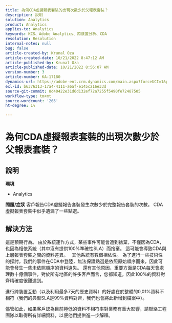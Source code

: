 ```yaml
---
title: 為何CDA虛擬報表套裝的出現次數少於父報表套裝？
description: 說明
solution: Analytics
product: Analytics
applies-to: Analytics
keywords: KCS、Adobe Analytics、跨裝置分析、CDA
resolution: Resolution
internal-notes: null
bug: false
article-created-by: Krunal Oza
article-created-date: 10/21/2022 8:47:12 AM
article-published-by: Krunal Oza
article-published-date: 10/21/2022 8:56:07 AM
version-number: 3
article-number: KA-17180
dynamics-url: https://adobe-ent.crm.dynamics.com/main.aspx?forceUCI=1&pagetype=entityrecord&etn=knowledgearticle&id=e6ec45f4-1c51-ed11-bba2-0022480867fb
exl-id: b6376313-17a4-4111-a6af-e145c216e33d
source-git-commit: 8d40422e31d6d132ef72a7255f5490fe72487505
workflow-type: tm+mt
source-wordcount: '265'
ht-degree: 1%

---
```


# 為何CDA虛擬報表套裝的出現次數少於父報表套裝？

## 說明

<b>環境</b>
- Analytics



<b>問題/症狀</b>
客戶報告CDA虛擬報告套裝發生次數少於完整報告套裝的次數。 CDA虛擬報表套裝中似乎遺漏了一些點選。


## 解決方法


這是預期行為。 由於系統運作方式，某些事件可能會遭到捨棄，不僅因為CDA，也因為相依系統（其中沒有提供100%準確性SLA）而捨棄。 這可能會導致CDA與上層報表套裝之間的資料差異。
 
其他系統有數個相依性。 為了進行一些技術性的探討，我們的事件在CDA中登陸，無法保證點選是依照原始順序而來，因此可能會發生一些未依照順序的資料遺失。 還有其他原因，重要方面是CDA每天會處理數十億個事件，對於所有地區的許多客戶而言，您都知道，因此100%的資料對齊精確度很難達到。

進行跨裝置互動（以及利用最多7天的歷史資料）的好處在於整體的0,01%資料不相符（我們的典型SLA是99%資料對齊，我們也會將此新增到檔案中）。

儘管如此，如果客戶認為目前極低的資料不相符率對業務有重大影響，請聯絡工程團隊以取得所有詳細資料，以便他們提供進一步解釋。
